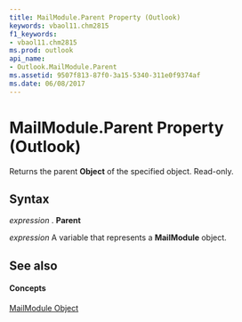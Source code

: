 ```yaml
---
title: MailModule.Parent Property (Outlook)
keywords: vbaol11.chm2815
f1_keywords:
- vbaol11.chm2815
ms.prod: outlook
api_name:
- Outlook.MailModule.Parent
ms.assetid: 9507f813-87f0-3a15-5340-311e0f9374af
ms.date: 06/08/2017
---
```



# MailModule.Parent Property (Outlook)

Returns the parent **Object** of the specified object. Read-only.


## Syntax

 _expression_ . **Parent**

 _expression_ A variable that represents a **MailModule** object.


## See also


#### Concepts


[MailModule Object](mailmodule-object-outlook.md)

